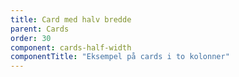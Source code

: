 ```yaml
---
title: Card med halv bredde
parent: Cards
order: 30
component: cards-half-width
componentTitle: "Eksempel på cards i to kolonner"
---
```

